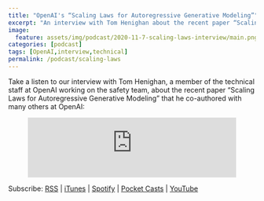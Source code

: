 ```yaml
---
title: "OpenAI's “Scaling Laws for Autoregressive Generative Modeling”"
excerpt: "An interview with Tom Henighan about the recent paper “Scaling Laws for Autoregressive Generative Modeling”"
image: 
  feature: assets/img/podcast/2020-11-7-scaling-laws-interview/main.png
categories: [podcast]
tags: [OpenAI,interview,technical]
permalink: /podcast/scaling-laws
---
```

Take a listen to our interview with Tom Henighan, a member of the technical staff at OpenAI working on the safety team, about the recent paper “Scaling Laws for Autoregressive Generative Modeling” that he co-authored with many others at OpenAI:

<div id="NauNsNsVT120FBnH8_uAvA"><script src="https://embed.trint.com/NauNsNsVT120FBnH8_uAvA/player.js"></script></div>

<figure>
<iframe title="OpenAI's "Scaling Laws for Autoregressive Generative Modeling"" src="https://www.podbean.com/media/player/qxpmm-f1a06e&?from=usersite&skin=1&fonts=Helvetica&auto=0&download=1&share=1&version=1&btn-skin=103" height="122" width="100%" style="border: none;" scrolling="no" data-name="pb-iframe-player"></iframe>
</figure>

Subscribe: <a href="https://feed.podbean.com/aitalk/feed.xml">RSS</a> |
<a href="https://podcasts.apple.com/us/podcast/lets-talk-ai/id1502782720">iTunes</a> |
<a href="https://open.spotify.com/show/17HiNdxcoKJLLNibIAyUch">Spotify</a> |
<a href="https://pca.st/podcast/824c4060-472b-0138-9766-0acc26574db2">Pocket Casts</a> |
<a href="https://www.youtube.com/channel/UCKARTq-t5SPMzwtft8FWwnA">YouTube</a>
